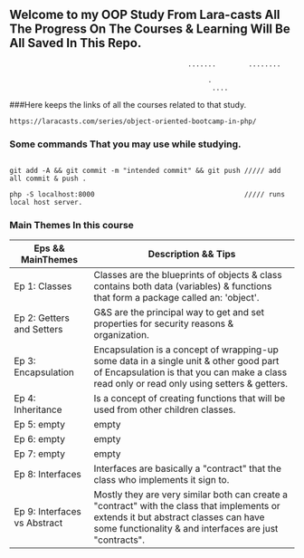 ## Welcome to my <?php ?> OOP Study From Lara-casts All The Progress On The Courses & Learning Will Be All Saved In This Repo.
```
                                            .......        ........
                                                 
                                                 .
                                                  ....
```
###Here keeps the links of all the courses related to that study.

```
https://laracasts.com/series/object-oriented-bootcamp-in-php/
```

### Some commands That you may use while studying. 
```

git add -A && git commit -m "intended commit" && git push ///// add all commit & push .

php -S localhost:8000                                     ///// runs local host server.

```

### Main Themes In this course

 Eps && MainThemes | Description && Tips
------------- | -------------
Ep 1: Classes | Classes are the blueprints of objects & class contains both data (variables) & functions that form a package called an: 'object'.
Ep 2: Getters and Setters | G&S are the principal way to get and set properties for security reasons & organization.
Ep 3: Encapsulation | Encapsulation is a concept of wrapping-up some data in a single unit & other good part of Encapsulation is that you can make a class read only or read only using setters & getters.
Ep 4: Inheritance | Is a concept of creating functions that will be used from other children classes.
Ep 5: empty | empty
Ep 6: empty | empty
Ep 7: empty | empty
Ep 8: Interfaces | Interfaces are basically a "contract" that the class who implements it sign to.
Ep 9: Interfaces vs Abstract | Mostly they are very similar both can create a "contract" with the class that implements or extends it but abstract classes can have some functionality & and interfaces are just "contracts".